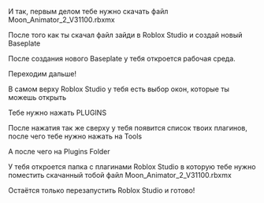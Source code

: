 И так, первым делом тебе нужно скачать файл Moon_Animator_2_V31100.rbxmx

После того как ты скачал файл зайди в Roblox Studio и создай новый Baseplate

После создания нового Baseplate у тебя откроется рабочая среда.

Переходим дальше!

В самом верху Roblox Studio у тебя есть выбор окон, которые ты можешь открыть

Тебе нужно нажать PLUGINS

После нажатия так же сверху у тебя появится список твоих плагинов, после чего тебе нужно нажать на Tools

А после чего на Plugins Folder

У тебя откроется папка с плагинами Roblox Studio в которую тебе нужно поместить скачанный тобой файл Moon_Animator_2_V31100.rbxmx

Остаётся только перезапустить Roblox Studio и готово!
